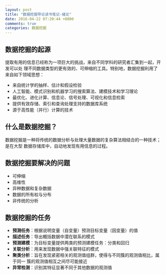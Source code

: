 ```yaml
---
layout: post
title: "数据挖掘导论读书笔记-绪论"
date: 2016-04-22 07:20:44 +0800
comments: true
categories: 数据挖掘
---
```


## 数据挖掘的起源

提取有用的信息已经称为一项巨大的挑战，来自不同学科的研究者汇集到一起，开发可以处
理不同数据类型的更有效的、可伸缩的工具。特别地，数据挖掘利用了来自如下领域思想：

+ 来自统计学的抽样、估计和假设检验
+ 人工智能、模式识别和机器学习的搜索算法、建模技术和学习理论
+ 最优化、进化计算、信息论、信号处理、可视化和信息检索
+ 提供有效存储、索引和查询处理支持的数据库系统
+ 源于高性能（并行）计算的技术

## 什么是数据挖掘？

数据挖掘是一种将传统的数据分析与处理大量数据的复杂算法相结合的一种技术；是在大型
数据存储库中，自动地发现有用信息的过程。

## 数据挖掘要解决的问题

+ 可伸缩
+ 高维性
+ 异种数据和复杂数据
+ 数据的所有权与分布
+ 非传统的分析

## 数据挖掘的任务

+ **预测任务**：根据说明变量（自变量）预测目标变量（因变量）的值
+ **描述任务**：导出概括数据中潜在联系的模式
+ **预测建模**：为目标变量提供两类的预测建模任务：分类和回归
+ **关联分析**：用来发现数据中强关联特征的模式
+ **聚类分析**：旨在发现紧密相关的观测值组群，使得与不同簇的观测值相比，属于同一
  簇的观测值相互之间尽可能接近
+ **异常检测**：识别其特征显著不同于其他数据的观测值
